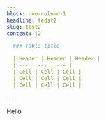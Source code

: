 ```yaml
---
block: one-column-1
headline: tedst2
slug: test2
content: |2

  ### Table title

  | Header | Header | Header |
  | --- | --- | --- |
  | Cell | Cell | Cell |
  | Cell | Cell | Cell |
  | Cell | Cell | Cell |

---
```

Hello